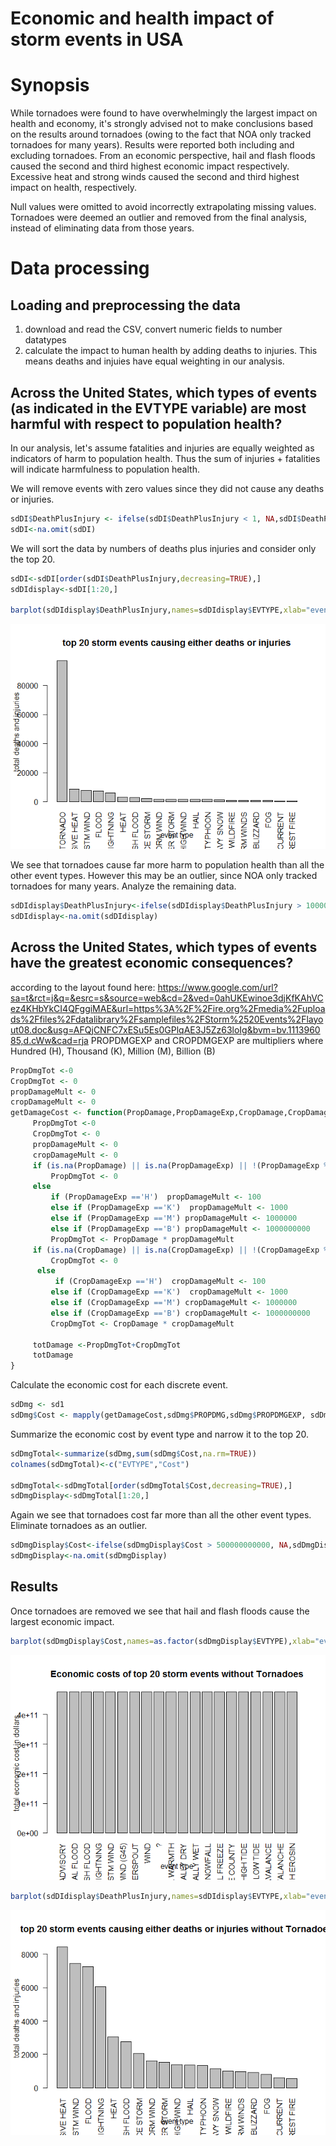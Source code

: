 # Economic and health impact of storm events in USA


# Synopsis
While tornadoes were found to have overwhelmingly the largest impact on health and economy, it's strongly advised not to make conclusions based on the results around tornadoes (owing to the fact that NOA only tracked tornadoes for many years). Results were reported both including and excluding tornadoes. From an economic perspective, hail and flash floods caused the second and third highest economic impact respectively. Excessive heat and strong winds caused the second and third highest impact on health, respectively.

Null values were omitted to avoid incorrectly extrapolating missing values. Tornadoes were deemed an outlier and removed from the final analysis, instead of eliminating data from those years. 

# Data processing

## Loading and preprocessing the data
1. download and read the CSV, convert numeric fields to number datatypes
2. calculate the impact to human health by adding deaths to injuries. This means deaths and injuies have equal weighting in our analysis.



## Across the United States, which types of events (as indicated in the EVTYPE variable) are most harmful with respect to population health?
In our analysis, let's assume fatalities and injuries are equally weighted as indicators of harm to population health. Thus the sum of injuries + fatalities will indicate harmfulness to population health.



We will remove events with zero values since they did not cause any deaths or injuries.

```r
sdDI$DeathPlusInjury <- ifelse(sdDI$DeathPlusInjury < 1, NA,sdDI$DeathPlusInjury)
sdDI<-na.omit(sdDI)
```

We will sort the data by numbers of deaths plus injuries and consider only the top 20.

```r
sdDI<-sdDI[order(sdDI$DeathPlusInjury,decreasing=TRUE),]
sdDIdisplay<-sdDI[1:20,]

barplot(sdDIdisplay$DeathPlusInjury,names=sdDIdisplay$EVTYPE,xlab="event type",ylab="total deaths and injuries",main="top 20 storm events causing either deaths or injuries",las=2)
```

![](project2_files/figure-html/unnamed-chunk-4-1.png)<!-- -->

We see that tornadoes cause far more harm to population health than all the other event types. However this may be an outlier, since NOA only tracked tornadoes for many years. Analyze the remaining data.


```r
sdDIdisplay$DeathPlusInjury<-ifelse(sdDIdisplay$DeathPlusInjury > 10000, NA,sdDIdisplay$DeathPlusInjury)
sdDIdisplay<-na.omit(sdDIdisplay)
```

## Across the United States, which types of events have the greatest economic consequences?

according to the layout found here: https://www.google.com/url?sa=t&rct=j&q=&esrc=s&source=web&cd=2&ved=0ahUKEwinoe3djKfKAhVCez4KHbYkCI4QFggiMAE&url=https%3A%2F%2Fire.org%2Fmedia%2Fuploads%2Ffiles%2Fdatalibrary%2Fsamplefiles%2FStorm%2520Events%2Flayout08.doc&usg=AFQjCNFC7xESu5Es0GPlqAE3J5Zz63loIg&bvm=bv.111396085,d.cWw&cad=rja
PROPDMGEXP and CROPDMGEXP are multipliers where Hundred (H), Thousand (K), Million (M), Billion (B)

```r
PropDmgTot <-0
CropDmgTot <- 0
propDamageMult <- 0
cropDamageMult <- 0
getDamageCost <- function(PropDamage,PropDamageExp,CropDamage,CropDamageExp) {
     PropDmgTot <-0
     CropDmgTot <- 0
     propDamageMult <- 0
     cropDamageMult <- 0
     if (is.na(PropDamage) || is.na(PropDamageExp) || !(PropDamageExp %in% c('H','K','M','B')) )
         PropDmgTot <- 0
     else 
         if (PropDamageExp =='H')  propDamageMult <- 100
         else if (PropDamageExp =='K')  propDamageMult <- 1000
         else if (PropDamageExp =='M') propDamageMult <- 1000000
         else if (PropDamageExp =='B') propDamageMult <- 1000000000
         PropDmgTot <- PropDamage * propDamageMult
     if (is.na(CropDamage) || is.na(CropDamageExp) || !(CropDamageExp %in% c('H','K','M','B')))
         CropDmgTot <- 0
      else 
          if (CropDamageExp =='H')  cropDamageMult <- 100
         else if (CropDamageExp =='K')  cropDamageMult <- 1000
         else if (CropDamageExp =='M') cropDamageMult <- 1000000
         else if (CropDamageExp =='B') cropDamageMult <- 1000000000
         CropDmgTot <- CropDamage * cropDamageMult

     totDamage <-PropDmgTot+CropDmgTot
     totDamage
}
```

Calculate the economic cost for each discrete event.

```r
sdDmg <- sd1
sdDmg$Cost <- mapply(getDamageCost,sdDmg$PROPDMG,sdDmg$PROPDMGEXP, sdDmg$CROPDMG,sdDmg$CROPDMGEXP)
```
Summarize the economic cost by event type and narrow it to the top 20.

```r
sdDmgTotal<-summarize(sdDmg,sum(sdDmg$Cost,na.rm=TRUE))
colnames(sdDmgTotal)<-c("EVTYPE","Cost")

sdDmgTotal<-sdDmgTotal[order(sdDmgTotal$Cost,decreasing=TRUE),]
sdDmgDisplay<-sdDmgTotal[1:20,]
```
Again we see that tornadoes cost far more than all the other event types. Eliminate tornadoes as an outlier.

```r
sdDmgDisplay$Cost<-ifelse(sdDmgDisplay$Cost > 500000000000, NA,sdDmgDisplay$Cost)
sdDmgDisplay<-na.omit(sdDmgDisplay)
```

## Results
Once tornadoes are removed we see that hail and flash floods cause the largest economic impact.

```r
barplot(sdDmgDisplay$Cost,names=as.factor(sdDmgDisplay$EVTYPE),xlab="event type",ylab="total economic cost in dollars",main="Economic costs of top 20 storm events without Tornadoes",las=2)
```

![](project2_files/figure-html/unnamed-chunk-10-1.png)<!-- -->


```r
barplot(sdDIdisplay$DeathPlusInjury,names=sdDIdisplay$EVTYPE,xlab="event type",ylab="total deaths and injuries",main="top 20 storm events causing either deaths or injuries without Tornadoes",las=2)
```

![](project2_files/figure-html/unnamed-chunk-11-1.png)<!-- -->
